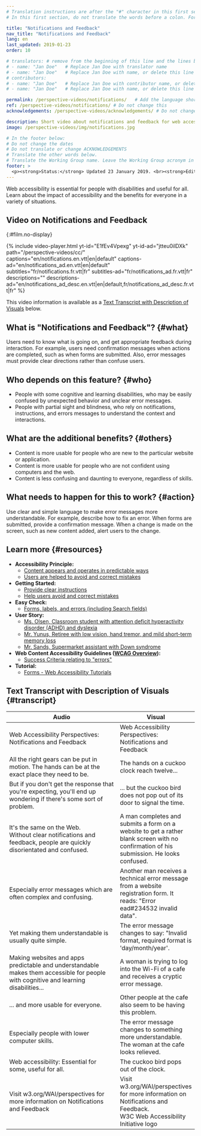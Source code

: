 ```yaml
---
# Translation instructions are after the "#" character in this first section. They are comments that do not show up in the web page. You do not need to translate the instructions after "#".
# In this first section, do not translate the words before a colon. For example, do not translate "title:". Do translate the text after "title:"

title: "Notifications and Feedback"
nav_title: "Notifications and Feedback"
lang: en
last_updated: 2019-01-23
order: 10

# translators: # remove from the beginning of this line and the lines below: "# " (the hash sign and the space)
# - name: "Jan Doe"   # Replace Jan Doe with translator name
# - name: "Jan Doe"   # Replace Jan Doe with name, or delete this line if not multiple translators
# contributors:
# - name: "Jan Doe"   # Replace Jan Doe with contributor name, or delete this line if none
# - name: "Jan Doe"   # Replace Jan Doe with name, or delete this line if not multiple contributors

permalink: /perspective-videos/notifications/   # Add the language shortcode to the end, with no slash at the end. For example /path/to/file/fr
ref: /perspective-videos/notifications/ # Do not change this
acknowledgements: /perspective-videos/acknowledgements/ # Do not change this

description: Short video about notifications and feedback for web accessibility - what are they, who depends on them, and what needs to happen to make them work.
image: /perspective-videos/img/notifications.jpg

# In the footer below:
# Do not change the dates
# Do not translate or change ACKNOWLEDGEMENTS
# Translate the other words below.
# Translate the Working Group name. Leave the Working Group acronym in English.
footer: >
  <p><strong>Status:</strong> Updated 23 January 2019. <br><strong>Editor and project lead:</strong> <a href="https://www.w3.org/People/shadi">Shadi Abou-Zahra</a>. Developed by the <a href="https://www.w3.org/WAI/EO/">Education and Outreach Working Group (EOWG)</a> with support from the <a href="https://www.w3.org/WAI/DEV/">WAI-DEV project</a>, co-funded by the European Commission. Updated with support from the Ford Foundation. ACKNOWLEDGEMENTS.</p>
---
```


Web accessibility is essential for people with disabilities and useful
for all. Learn about the impact of accessibility and the benefits for
everyone in a variety of situations.

## Video on Notifications and Feedback
{:#film.no-display}

{% include video-player.html
    yt-id="E1fEv4Vpexg"
    yt-id-ad="jtteu0ilDXk"
    path="/perspective-videos/cc/"
    captions="en/notifications.en.vtt|en|default"
    captions-ad="en/notifications_ad.en.vtt|en|default"
    subtitles="fr/notifications.fr.vtt|fr"
    subtitles-ad="fr/notifications_ad.fr.vtt|fr"
    descriptions=""
    descriptions-ad="en/notifications_ad_desc.en.vtt|en|default,fr/notifications_ad_desc.fr.vtt|fr"
%}

This video information is available as a [Text Transcript with Description of Visuals](#transcript) below.

What is "Notifications and Feedback"? {#what}
-------------------------------------

Users need to know what is going on, and get appropriate feedback during
interaction. For example, users need confirmation messages when actions
are completed, such as when forms are submitted. Also, error messages
must provide clear directions rather than confuse users.

Who depends on this feature? {#who}
----------------------------

-   People with some cognitive and learning disabilities, who may be
    easily confused by unexpected behavior and unclear error messages.
-   People with partial sight and blindness, who rely on notifications,
    instructions, and errors messages to understand the context and
    interactions.

What are the additional benefits? {#others}
---------------------------------

-   Content is more usable for people who are new to the particular
    website or application.
-   Content is more usable for people who are not confident using
    computers and the web.
-   Content is less confusing and daunting to everyone, regardless of
    skills.

What needs to happen for this to work? {#action}
--------------------------------------

Use clear and simple language to make error messages more
understandable. For example, describe how to fix an error. When forms
are submitted, provide a confirmation message. When a change is made on
the screen, such as new content added, alert users to the change.

Learn more {#resources}
----------

-   **Accessibility Principle:**
    -   [Content appears and operates in predictable
        ways](/fundamentals/accessibility-principles/#predictable)
    -   [Users are helped to avoid and correct
        mistakes](/fundamentals/accessibility-principles/#tolerant)
-   **Getting Started:**
    -   [Provide clear
        instructions](/tips/writing/#provide-clear-instructions)
    -   [Help users avoid and correct
        mistakes](/tips/developing/#help-users-avoid-and-correct-mistakes)
-   **Easy Check:**
    -   [Forms, labels, and errors (including Search
        fields)](/test-evaluate/preliminary/#forms)
-   **User Story:**
    -   [Ms. Olsen, Classroom student with attention deficit
        hyperactivity disorder (ADHD) and
        dyslexia](/people-use-web/user-stories/#classroomstudent)
    -   [Mr. Yunus, Retiree with low vision, hand tremor, and mild
        short-term memory
        loss](/people-use-web/user-stories/#retiree)
    -   [Mr. Sands, Supermarket assistant with Down
        syndrome](/people-use-web/user-stories/#supermarketassistant)
-   **Web Content Accessibility Guidelines ([WCAG
    Overview](/standards-guidelines/wcag/)):**
    -   [Success Criteria relating to
        "errors"](https://www.w3.org/WAI/WCAG21/quickref/?tags=errors)
-   **Tutorial:**
    -   [Forms - Web Accessibility
        Tutorials](https://www.w3.org/WAI/tutorials/)

## Text Transcript with Description of Visuals {#transcript}

<table>
  <thead>
    <tr>
      <th width="65%">Audio</th>
      <th>Visual</th>
    </tr>
  </thead>
  <tbody>
    <tr>
      <td>Web Accessibility Perspectives: Notifications and Feedback</td>
      <td>Web Accessibility Perspectives:<br>
        Notifications and Feedback</td>
    </tr>
    <tr>
      <td>All the right gears can be put in motion. The hands can be at the exact place they need to be.</td>
      <td>The hands on a cuckoo clock reach twelve...</td>
    </tr>
    <tr>
      <td> But if you don't get the response that you're expecting, you'll end up wondering if there's some sort of problem.<br></td>
      <td>... but the cuckoo bird does not pop out of its door to signal the time.</td>
    </tr>
    <tr>
      <td>It's the same on the Web.<br>
        Without clear notifications and feedback, people are quickly disorientated and confused.<br></td>
      <td>A man completes and submits a form on a website to get a rather blank screen with no confirmation of his submission. He looks confused.</td>
    </tr>
    <tr>
      <td>Especially error messages which are often complex and confusing.<br></td>
      <td>Another man receives a technical error message from a website registration form. It reads: &quot;Error ead#234532 invalid data&quot;.</td>
    </tr>
    <tr>
      <td>Yet making them understandable is usually quite simple.<br></td>
      <td>The error message changes to say: &quot;Invalid format, required format is 'day/month/year'.</td>
    </tr>
    <tr>
      <td>Making websites and apps predictable and understandable makes them accessible for people with cognitive and learning disabilities...<br></td>
      <td>A woman is trying to log into the Wi-Fi of a cafe and receives a cryptic error message.</td>
    </tr>
    <tr>
      <td>... and more usable for everyone.<br></td>
      <td>Other people at the cafe also seem to be having this problem.</td>
    </tr>
    <tr>
      <td>Especially people with lower computer skills.<br></td>
      <td>The error message changes to something more understandable. The woman at the cafe looks relieved.</td>
    </tr>
    <tr>
      <td>Web accessibility: Essential for some, useful for all.</td>
      <td>The cuckoo bird pops out of the clock.</td>
    </tr>
    <tr>
      <td>Visit w3.org/WAI/perspectives for more information on Notifications and Feedback</td>
      <td>Visit<br>
        w3.org/WAI/perspectives<br>
        for more information on<br>
        Notifications and Feedback.<br>
        W3C Web Accessibility Initiative logo</td>
    </tr>
  </tbody>
</table>
